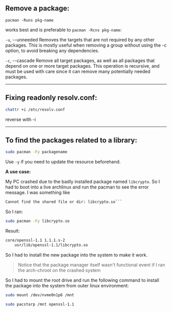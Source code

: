 ## Remove a package:
```shell
pacman -Runs pkg-name
```
works best and is preferable to `pacman -Rcns pkg-name`:

`-u`, --unneeded Removes the targets that are not required by any other packages. This is mostly useful when removing a group without using the -c option, to avoid breaking any dependencies.

`-c`, --cascade Remove all target packages, as well as all packages that depend on one or more target packages. This operation is recursive, and must be used with care since it can remove many potentially needed packages.

---

## Fixing readonly resolv.conf:

```bash
chattr +i /etc/resolv.conf
```

reverse with -i

---
## To find the packages related to a library:
```bash
sudo pacman -Fy packagename
```
Use `-y` if you need to update the resource beforehand.

__A use case:__

My PC crashed due to the badly installed package named `libcrypto`. So I had to boot into a live archlinux and run the pacman to see the error message. I was something like

```bash
Cannot find the shared file or dir: libcrypto.so```
```

So I ran:

```bash
sudo pacman -Fy libcrypto.so
```
Result:
```bash
core/openssl-1.1 1.1.1.s-2
    usr/lib/openssl-1.1/libcrypto.so
```
So I had to install the new package into the system to make it work.

> Notice that the package manager itself wasn't functional event if I ran the arch-chroot on the crashed system

So I had to mount the root drive and run the following command to install the package into the system from outer linux environment:
```bash
sudo mount /dev/nvme0n1p6 /mnt
```
```bash
sudo pacstarp /mnt openssl-1.1
```